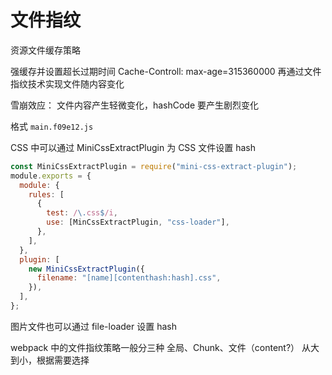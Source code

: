# 文件指纹

资源文件缓存策略

强缓存并设置超长过期时间 Cache-Controll: max-age=315360000
再通过文件指纹技术实现文件随内容变化

雪崩效应： 文件内容产生轻微变化，hashCode 要产生剧烈变化

格式 `main.f09e12.js`

CSS 中可以通过 MiniCssExtractPlugin 为 CSS 文件设置 hash

```js
const MiniCssExtractPlugin = require("mini-css-extract-plugin");
module.exports = {
  module: {
    rules: [
      {
        test: /\.css$/i,
        use: [MinCssExtractPlugin, "css-loader"],
      },
    ],
  },
  plugin: [
    new MiniCssExtractPlugin({
      filename: "[name][contenthash:hash].css",
    }),
  ],
};
```

图片文件也可以通过 file-loader 设置 hash

webpack 中的文件指纹策略一般分三种
全局、Chunk、文件（content?）
从大到小，根据需要选择
